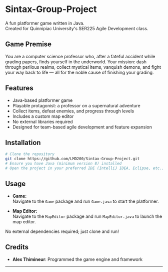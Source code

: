 # Sintax-Group-Project

A fun platformer game written in Java.  
Created for Quinnipiac University's SER225 Agile Development class.

## Game Premise

You are a computer science professor who, after a fateful accident while grading papers, finds yourself in the underworld. Your mission: dash through perilous realms, collect mystical items, vanquish demons, and fight your way back to life — all for the noble cause of finishing your grading.

## Features

- Java-based platformer game
- Playable protagonist: a professor on a supernatural adventure
- Collect items, defeat enemies, and progress through levels
- Includes a custom map editor
- No external libraries required
- Designed for team-based agile development and feature expansion

## Installation

```bash
# Clone the repository
git clone https://github.com/LMD200/Sintax-Group-Project.git
# Ensure you have Java (minimum version 8) installed
# Open the project in your preferred IDE (IntelliJ IDEA, Eclipse, etc.)
```

## Usage

- **Game:**  
  Navigate to the `Game` package and run `Game.java` to start the platformer.

- **Map Editor:**  
  Navigate to the `MapEditor` package and run `MapEditor.java` to launch the map editor.

No external dependencies required; just clone and run!


## Credits

- **Alex Thimineur**: Programmed the game engine and framework

---
